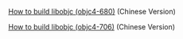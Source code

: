 
[How to build libobjc (objc4-680)](http://blog.csdn.net/wotors/article/details/52489464) (Chinese Version)

[How to build libobjc (objc4-706)](http://blog.csdn.net/wotors/article/details/54426316) (Chinese Version)

